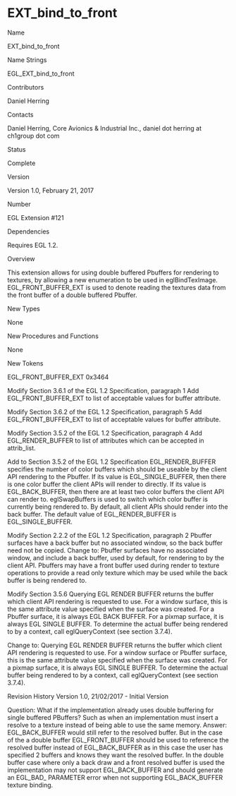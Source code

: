 # EXT_bind_to_front

Name

  EXT_bind_to_front

Name Strings

  EGL_EXT_bind_to_front


Contributors

  Daniel Herring

Contacts
  
  Daniel Herring, Core Avionics & Industrial Inc., daniel dot herring at ch1group dot com

Status

  Complete

Version

  Version 1.0, February 21, 2017

Number

  EGL Extension #121

Dependencies

  Requires EGL 1.2.

Overview

  This extension allows for using double buffered Pbuffers for rendering to textures, by 
  allowing a new enumeration to be used in eglBindTexImage. EGL_FRONT_BUFFER_EXT is used
  to denote reading the textures data from the front buffer of a double buffered Pbuffer.

New Types

  None

New Procedures and Functions

  None

New Tokens
  
  EGL_FRONT_BUFFER_EXT          0x3464     

Modify Section 3.6.1 of the EGL 1.2 Specification, paragraph 1
  Add EGL_FRONT_BUFFER_EXT to list of acceptable values for buffer attribute.

Modify Section 3.6.2 of the EGL 1.2 Specification, paragraph 5
  Add EGL_FRONT_BUFFER_EXT to list of acceptable values for buffer attribute.

Modify Section 3.5.2 of the EGL 1.2 Specification, paragraph 4 
  Add EGL_RENDER_BUFFER to list of attributes which can be accepted in attrib_list.
  
Add to Section 3.5.2 of the EGL 1.2 Specification
  EGL_RENDER_BUFFER specifies the number of color buffers which should be useable by the
  client API rendering to the Pbuffer. If its value is EGL_SINGLE_BUFFER, then there is 
  one color buffer the client APIs will render to directly. If its value is EGL_BACK_BUFFER,
  then there are at least two color buffers the client API can render to. eglSwapBuffers 
  is used to switch which color buffer is currently being rendered to. By default, all 
  client APIs should render into the back buffer. The default value of EGL_RENDER_BUFFER
  is EGL_SINGLE_BUFFER.

Modify Section 2.2.2 of the EGL 1.2 Specification, paragraph 2
    Pbuffer surfaces have a back buffer but no associated window, so the back buffer 
    need not be copied.
  Change to:
    Pbuffer surfaces have no associated window, and include a back buffer, used by 
    default, for rendering to by the client API. Pbuffers may have a front buffer 
    used during render to texture operations to provide a read only texture which may
    be used while the back buffer is being rendered to.
 
Modify Section 3.5.6 
    Querying EGL RENDER BUFFER returns the buffer which client API rendering
    is requested to use. For a window surface, this is the same attribute value
    specified when the surface was created. For a Pbuffer surface, it is always
    EGL BACK BUFFER. For a pixmap surface, it is always EGL SINGLE BUFFER. To
    determine the actual buffer being rendered to by a context, call eglQueryContext
    (see section 3.7.4).

  Change to:
    Querying EGL RENDER BUFFER returns the buffer which client API rendering
    is requested to use. For a window surface or Pbuffer surface, this is the 
    same attribute value specified when the surface was created. For a pixmap 
    surface, it is always EGL SINGLE BUFFER. To determine the actual buffer being
    rendered to by a context, call eglQueryContext (see section 3.7.4).

Revision History
  Version 1.0, 21/02/2017 - Initial Version
  
Question:
  What if the implementation  already uses double buffering for single buffered PBuffers? 
  Such as when an implementation must insert a resolve to a texture instead of being 
  able to use the same memory.
Answer:
  EGL_BACK_BUFFER would still refer to the resolved buffer. But in the case of the a 
  double buffer EGL_FRONT_BUFFER should be used to reference the resolved buffer instead
  of EGL_BACK_BUFFER as in this case the user has specified 2 buffers and knows they want 
  the resolved buffer.
  In the double buffer case where only a back draw and a front resolved buffer is used 
  the implementation may not support EGL_BACK_BUFFER and should generate an EGL_BAD_
  PARAMETER error when not supporting EGL_BACK_BUFFER texture binding.
